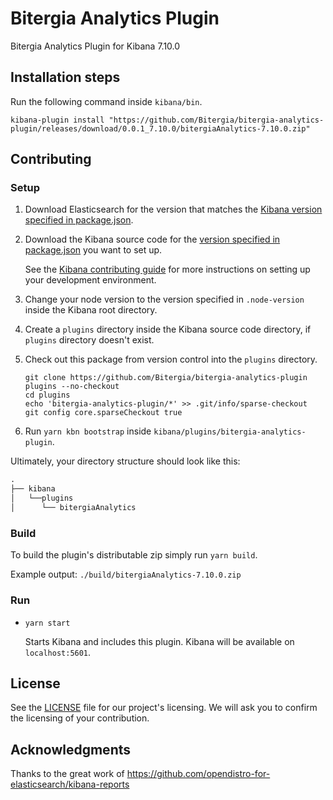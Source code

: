 # Bitergia Analytics Plugin

Bitergia Analytics Plugin for Kibana 7.10.0

## Installation steps

Run the following command inside `kibana/bin`.

```
kibana-plugin install "https://github.com/Bitergia/bitergia-analytics-plugin/releases/download/0.0.1_7.10.0/bitergiaAnalytics-7.10.0.zip"
```

## Contributing

### Setup

1. Download Elasticsearch for the version that matches the [Kibana version specified in package.json](./package.json#L7).
1. Download the Kibana source code for the [version specified in package.json](./package.json#L7) you want to set up.

   See the [Kibana contributing guide](https://github.com/elastic/kibana/blob/master/CONTRIBUTING.md#setting-up-your-development-environment) for more instructions on setting up your development environment.

1. Change your node version to the version specified in `.node-version` inside the Kibana root directory.
1. Create a `plugins` directory inside the Kibana source code directory, if `plugins` directory doesn't exist.
1. Check out this package from version control into the `plugins` directory.
   ```
   git clone https://github.com/Bitergia/bitergia-analytics-plugin plugins --no-checkout
   cd plugins
   echo 'bitergia-analytics-plugin/*' >> .git/info/sparse-checkout
   git config core.sparseCheckout true
   ```
1. Run `yarn kbn bootstrap` inside `kibana/plugins/bitergia-analytics-plugin`.

Ultimately, your directory structure should look like this:

<!-- prettier-ignore -->
```md
.
├── kibana
│   └──plugins
│      └── bitergiaAnalytics
```

### Build

To build the plugin's distributable zip simply run `yarn build`.

Example output: `./build/bitergiaAnalytics-7.10.0.zip`

### Run

- `yarn start`

  Starts Kibana and includes this plugin. Kibana will be available on `localhost:5601`.


## License

See the [LICENSE](./LICENSE.txt) file for our project's licensing. We will ask you to confirm the licensing of your contribution.

## Acknowledgments

Thanks to the great work of https://github.com/opendistro-for-elasticsearch/kibana-reports